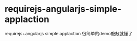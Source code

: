 requirejs-angularjs-simple-applaction
=====================================

requirejs+angularjs simple applaction
很简单的demo敲敲就懂了
